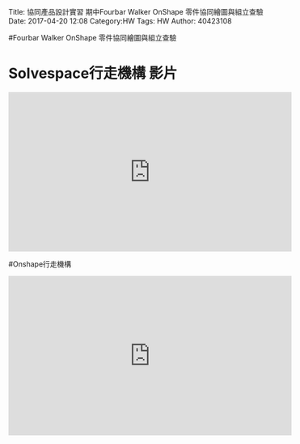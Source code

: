 Title: 協同產品設計實習 期中Fourbar Walker OnShape 零件協同繪圖與組立查驗
Date: 2017-04-20 12:08
Category:HW
Tags: HW
Author: 40423108 



<!-- PELICAN_END_SUMMARY -->


#Fourbar Walker OnShape 零件協同繪圖與組立查驗

# Solvespace行走機構 影片

<iframe width="560" height="315" src="https://www.youtube.com/embed/MZt91rKpLUM?list=PLswwZSDAEBN3JN14ezLoEpBD3gbyiuYYe" frameborder="0" allowfullscreen></iframe>

#Onshape行走機構 

<iframe width="560" height="315" src="https://www.youtube.com/embed/lqrb15tl1Uc?list=PLswwZSDAEBN3JN14ezLoEpBD3gbyiuYYe" frameborder="0" allowfullscreen></iframe>

